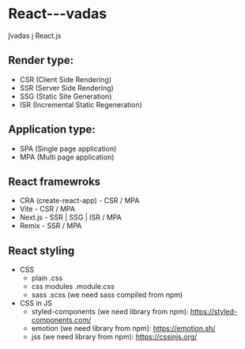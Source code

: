 # React---vadas

Įvadas į React.js

## Render type:

- CSR (Client Side Rendering)
- SSR (Server Side Rendering)
- SSG (Static Site Generation)
- ISR (Incremental Static Regeneration)

## Application type:

- SPA (Single page application)
- MPA (Multi page application)

## React framewroks

- CRA (create-react-app) - CSR / MPA
- Vite - CSR / MPA
- Next.js - SSR | SSG | ISR / MPA
- Remix - SSR / MPA

## React styling

- CSS
  - plain .css
  - css modules .module.css
  - sass .scss (we need sass compiled from npm)
- CSS in JS
  - styled-components (we need library from npm): https://styled-components.com/
  - emotion (we need library from npm): https://emotion.sh/
  - jss (we need library from npm): https://cssinjs.org/
